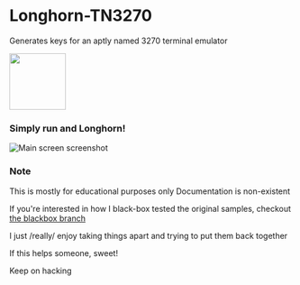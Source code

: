 # Longhorn-TN3270
Generates keys for an aptly named 3270 terminal emulator

<img src="https://neo-desktop.github.io/Longhorn-TN3270/images/logo.png" height=100 />


### Simply run and Longhorn!

![Main screen screenshot](https://neo-desktop.github.io/Longhorn-TN3270/images/mainscreen.png)

### Note
This is mostly for educational purposes only
Documentation is non-existent

If you're interested in how I black-box tested the original samples, checkout [the blackbox branch](../../tree/blackbox "the blackbox branch")

I just /really/ enjoy taking things apart and trying to put them back together

If this helps someone, sweet!

Keep on hacking
